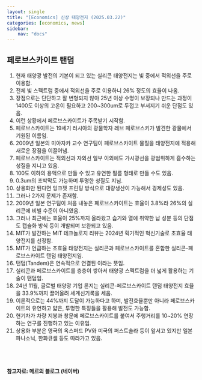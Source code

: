 ```yaml
---
layout: single
title: "[Economics] 신상 태양전지 (2025.03.22)"
categories: [economics, news]
sidebar:
    nav: "docs"
---
```


## 페로브스카이트 탠덤
1. 현재 태양광 발전의 기본이 되고 있는 실리콘 태양전지는 빛 중에서 적외선을 주로 이용함.
1. 전체 빛 스펙트럼 중에서 적외선을 주로 이용하니 26% 정도의 효율이 나옴.
1. 장점으로는 단단하고 잘 변형되지 않아 25년 이상 수명이 보장되나 만드는 과정이 1400도 이상의 고온이 필요하고 200~300um로 두껍고 부서지기 쉬운 단점도 있음.
1. 이런 상황에서 페로브스카이트가 주목받기 시작함.
1. 페로브스카이트는 19세기 러시아의 광물학자 레브 페로브스키가 발견한 광물에서 기원된 이름임.
1. 2009년 일본의 미야자카 교수 연구팀이 페로브스카이트 물질을 태양전지에 적용해 새로운 장점을 이끌어냄.
1. 페로브스카이트는 적외선과 자외선 일부 이외에도 가시광선을 광범위하게 흡수하는 성질을 지니고 있음.
1. 100도 이하의 용액으로 만들 수 있고 유연한 필름 형태로 만들 수도 있음.
1. 0.3um의 초박막도 가능하며 투명한 성질도 지님.
1. 상용화만 된다면 잉크젯 프린팅 방식으로 대량생산이 가능해서 경제성도 있음.
1. 그러나 2가지 문제가 존재함.
1. 2009년 일본 연구팀이 처음 내놓은 페로브스카이트는 효율이 3.8%라 26%의 실리콘에 비빌 수준이 아니였음.
1. 그러나 최근에는 효율이 25%까지 올라왔고 습기와 열에 취약한 납 성분 등의 단점도 캡슐화 방식 등이 개발되며 보완되고 있음.
1. MIT가 발간하는 MIT 테크놀로지 리뷰는 2024년 획기적인 혁신기술로 초효율 태양전지를 선정함.
1. MIT가 언급하는 초효율 태양전지는 실리콘과 페로브스카이트를 혼합한 실리콘-페로브스카이트 탠덤 태양전지임.
1. 탠덤(Tandem)은 연속적으로 연결된 이라는 뜻임.
1. 실리콘과 페로브스카이트를 층층이 쌓아서 태양광 스펙트럼을 더 넓게 활용하는 기술이 탠덤임.
1. 24년 11월, 글로벌 태양광 기업 론지는 실리콘-페로브스카이트 탠덤 태양전지 효율을 33.9%까지 끌어올려 세계신기록을 세움.
1. 이론적으로는 44%까지 도달이 가능하다고 하며, 발전효율뿐만 아니라 페로브스카이트의 유연하고 얇은, 투명한 특징들을 활용해 발전도 가능함.
1. 현기차가 차량 지붕과 창문에 페로브스카이트를 붙여서 주행거리를 10~20% 연장하는 연구를 진행하고 있는 이유임.
1. 상용화 부분은 영국의 옥스퍼드 PV와 미국의 퍼스트솔라 등이 앞서고 있지만 일본 파나소닉, 한화큐셀 등도 따라가고 있음.



<br/>
<br/>

#### 참고자료: 메르의 블로그 (네이버) 